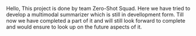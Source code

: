Hello, This project is done by team Zero-Shot Squad.
Here we have tried to develop a multimodal summarizer which is still in devellopment form.
Till now we have completed a part of it and will still look forward to complete and would ensure to look up on the future aspects of it.
